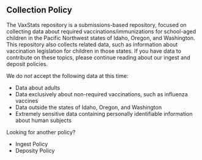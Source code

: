 ## Collection Policy
The VaxStats repository is a submissions-based repository, focused on collecting data about required vaccinations/immunizations for school-aged children in the Pacific Northwest states of Idaho, Oregon, and Washington. This repository also collects related data, such as information about vaccination legislation for children in those states. If you have data to contribute on these topics, please continue reading about our ingest and deposit policies. 

We do _not_ accept the following data at this time: 
- Data about adults
- Data exclusively about non-required vaccinations, such as influenza vaccines
- Data outside the states of Idaho, Oregon, and Washington
- Extremely sensitive data containing personally identifiable information about human subjects

Looking for another policy?
- Ingest Policy
- Deposity Policy
